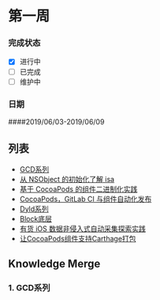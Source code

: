 # 第一周  
### 完成状态
  
- [x] 进行中
- [ ] 已完成
- [ ] 维护中

### 日期
####2019/06/03-2019/06/09    



## 列表   
* [GCD系列](https://juejin.im/user/5cb1643e6fb9a0687177ae02/posts)
* [从 NSObject 的初始化了解 isa](https://draveness.me/isa)
* [基于 CocoaPods 的组件二进制化实践](https://dmanager.github.io/ios/2019/01/21/%E5%9F%BA%E4%BA%8ECocoaPods%E7%9A%84%E7%BB%84%E4%BB%B6%E4%BA%8C%E8%BF%9B%E5%88%B6%E5%8C%96%E5%AE%9E%E8%B7%B5/)
* [CocoaPods，GitLab CI 与组件自动化发布](https://dmanager.github.io/ios/2019/01/27/CocoaPods-GitLabCI%E4%B8%8E%E7%BB%84%E4%BB%B6%E8%87%AA%E5%8A%A8%E5%8C%96%E5%8F%91%E5%B8%83/)
* [Dyld系列](https://blog.cnbluebox.com/blog/2017/06/30/dyld2/)
* [Block底层](https://bujige.net/blog/iOS-Blocks-01.html)
* [有货 iOS 数据非侵入式自动采集探索实践](https://www.infoq.cn/article/yoho-data-collection) 
* [让CocoaPods组件支持Carthage打包](https://triplecc.github.io/2018/04/07/2018-04-07-rang-cocoapodszu-jian-zhi-chi-carthageda-bao/)


## Knowledge Merge   

### 1. GCD系列  





